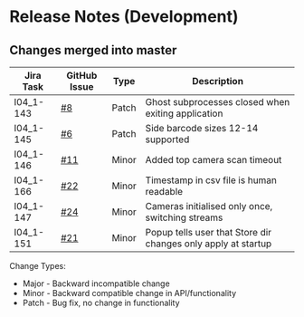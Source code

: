 Release Notes (Development)
===========================

Changes merged into master
--------------------------
| Jira Task | GitHub Issue | Type | Description |
|-----------|--------------|------|-------------|
| I04_1-143 | [#8](https://github.com/DiamondLightSource/PuckBarcodeReader/issues/8) | Patch | Ghost subprocesses closed when exiting application |
| I04_1-145 | [#6](https://github.com/DiamondLightSource/PuckBarcodeReader/issues/6) | Patch | Side barcode sizes 12-14 supported |
| I04_1-146 | [#11](https://github.com/DiamondLightSource/PuckBarcodeReader/issues/11) | Minor | Added top camera scan timeout |
| I04_1-166 | [#22](https://github.com/DiamondLightSource/PuckBarcodeReader/issues/22) | Minor | Timestamp in csv file is human readable |
| I04_1-147 | [#24](https://github.com/DiamondLightSource/PuckBarcodeReader/issues/24) | Minor | Cameras initialised only once, switching streams |
| I04_1-151 | [#21](https://github.com/DiamondLightSource/PuckBarcodeReader/issues/21) | Minor | Popup tells user that Store dir changes only apply at startup |

Change Types:
* Major - Backward incompatible change
* Minor - Backward compatible change in API/functionality
* Patch - Bug fix, no change in functionality

